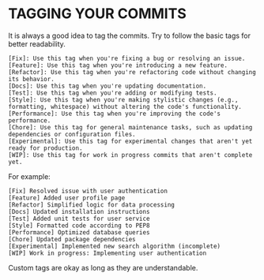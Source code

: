 # TAGGING YOUR COMMITS

It is always a good idea to tag the commits. Try to follow the basic tags for better readability.

    [Fix]: Use this tag when you're fixing a bug or resolving an issue.
    [Feature]: Use this tag when you're introducing a new feature.
    [Refactor]: Use this tag when you're refactoring code without changing its behavior.
    [Docs]: Use this tag when you're updating documentation.
    [Test]: Use this tag when you're adding or modifying tests.
    [Style]: Use this tag when you're making stylistic changes (e.g., formatting, whitespace) without altering the code's functionality.
    [Performance]: Use this tag when you're improving the code's performance.
    [Chore]: Use this tag for general maintenance tasks, such as updating dependencies or configuration files.
    [Experimental]: Use this tag for experimental changes that aren't yet ready for production.
    [WIP]: Use this tag for work in progress commits that aren't complete yet.

For example:

    [Fix] Resolved issue with user authentication
    [Feature] Added user profile page
    [Refactor] Simplified logic for data processing
    [Docs] Updated installation instructions
    [Test] Added unit tests for user service
    [Style] Formatted code according to PEP8
    [Performance] Optimized database queries
    [Chore] Updated package dependencies
    [Experimental] Implemented new search algorithm (incomplete)
    [WIP] Work in progress: Implementing user authentication

Custom tags are okay as long as they are understandable.
